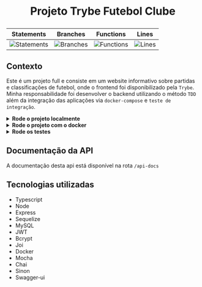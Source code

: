 # <p align="center">Projeto Trybe Futebol Clube</p>

<div align="center">
  
| Statements                  | Branches                | Functions                 | Lines                |
| --------------------------- | ----------------------- | ------------------------- | -------------------- |
| ![Statements](https://img.shields.io/badge/Coverage-97.45%25-brightgreen.svg) | ![Branches](https://img.shields.io/badge/Coverage-90.9%25-brightgreen.svg) | ![Functions](https://img.shields.io/badge/Coverage-97.03%25-brightgreen.svg) | ![Lines](https://img.shields.io/badge/Coverage-98.32%25-brightgreen.svg)    |

</div>

## Contexto

Este é um projeto full e consiste em um website informativo sobre partidas e classificações de futebol, onde o frontend foi disponibilizado pela `Trybe`. Minha responsabilidade foi desenvolver o backend utilizando o método `TDD` além da integração das aplicações via `docker-compose` e `teste de integração`.

<details>

<summary><strong>Rode o projeto localmente</strong></summary><br>

> ⚠️ É preciso ter o [Node](https://nodejs.org/en) instalado em sua máquina.
>

> ⚠️ É preciso usar a versão 16 do [Node](https://nodejs.org/en), rode `nvm use` 16.
>

> ⚠️ Caso não tenha o nvm instalado, siga a orientação de instalação no [link](https://github.com/nvm-sh/nvm?tab=readme-ov-file#installing-and-updating) e use a versão 16.
>
<!-- > ⚠️ É preciso criar um arquivo `.env` na raiz do projeto, siga o exemplo do arquivo [`env.example`](./env.example). -->
>

1. Clone o repositório:

```BASH
git clone git@github.com:mairess/project-trybe-futebol-clube.git
```

2. Instale as dependências:

```BASH
npm run install:apps
```

3. Inicie o container do banco de dados:

```BASH
npm run compose:db
```

4. Inicie os servidores:

```BASH
npm run start:servers
```

5. O servidor `back` estará disponível na porta `3001` e o `front` na porta `3000`

</details>

<details>

<summary><strong>Rode o projeto com o docker</strong></summary><br>

> ⚠️ É preciso ter o [Docker](https://www.docker.com/get-started/) instalado em sua máquina.

1. Clone o repositório:

```BASH
git clone git@github.com:mairess/project-trybe-futebol-clube.git
```

2. Suba os containers:

```BASH
npm run compose:up
```

3. O servidor `back` estará disponível na porta `3001` e o `front` na porta `3000`

</details>


<details>

<summary><strong>Rode os testes</strong></summary><br>

Rode os testes:

```SHELL
npm test
```

Rode a cobertura:

```SHELL
npm run test:coverage
```

</details>

## Documentação da API

A documentação desta api está disponível na rota `/api-docs`

## Tecnologias utilizadas

- Typescript
- Node
- Express
- Sequelize
- MySQL
- JWT
- Bcrypt
- Joi
- Docker
- Mocha
- Chai
- Sinon
- Swagger-ui
